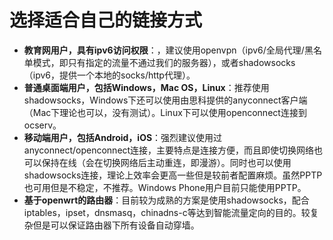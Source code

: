 # 选择适合自己的链接方式

 *  **教育网用户，具有ipv6访问权限**：，建议使用openvpn（ipv6/全局代理/黑名单模式，即只有指定的流量不通过我们的服务器），或者shadowsocks （ipv6，提供一个本地的socks/http代理）。
 * **普通桌面端用户，包括Windows，Mac OS，Linux**：推荐使用shadowsocks，Windows下还可以使用由思科提供的anyconnect客户端（Mac下理论也可以，没有测试）。Linux下可以使用openconnect连接到ocserv。
 * **移动端用户，包括Android，iOS**：强烈建议使用过anyconnect/openconnect连接，主要特点是连接方便，而且即使切换网络也可以保持在线（会在切换网络后主动重连，即漫游）。同时也可以使用shadowsocks连接，理论上效率会更高一些但是较前者配置麻烦。虽然PPTP也可用但是不稳定，不推荐。Windows Phone用户目前只能使用PPTP。
 * **基于openwrt的路由器**：目前较为成熟的方案是使用shadowsocks，配合iptables，ipset，dnsmasq，chinadns-c等达到智能流量定向的目的。较复杂但是可以保证路由器下所有设备自动穿墙。
